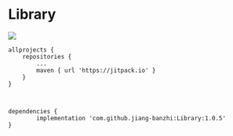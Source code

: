 # Library
[![](https://jitpack.io/v/jiang-banzhi/Library.svg)](https://jitpack.io/#jiang-banzhi/Library)

    allprojects {
		repositories {
			...
			maven { url 'https://jitpack.io' }
		}
	}
  
    
    
  	dependencies {
	        implementation 'com.github.jiang-banzhi:Library:1.0.5'
	}
